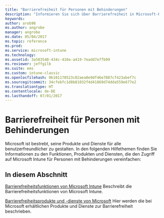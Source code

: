 ```yaml
---
title: "Barrierefreiheit für Personen mit Behinderungen"
description: "Informieren Sie sich über Barrierefreiheit in Microsoft-Produkten."
keywords: 
author: arob98
ms.author: angrobe
manager: angrobe
ms.date: 05/04/2017
ms.topic: reference
ms.prod: 
ms.service: microsoft-intune
ms.technology: 
ms.assetid: 3a503548-434c-410a-a419-7eadd7e7fb99
ms.reviewer: jeffgilb
ms.suite: ems
ms.custom: intune-classic
ms.openlocfilehash: 0b101170523c02aea0e9df46e7887cf423abef7c
ms.sourcegitcommit: 34cfebfc1d8b81032f4d41869d74dda559e677e2
ms.translationtype: HT
ms.contentlocale: de-DE
ms.lasthandoff: 07/01/2017
---
```

# <a name="accessibility-for-people-with-disabilities"></a>Barrierefreiheit für Personen mit Behinderungen
Microsoft ist bestrebt, seine Produkte und Dienste für alle benutzerfreundlicher zu gestalten. In den folgenden Hilfethemen finden Sie Informationen zu den Funktionen, Produkten und Diensten, die den Zugriff auf Microsoft Intune für Personen mit Behinderungen vereinfachen:

## <a name="in-this-section"></a>In diesem Abschnitt
[Barrierefreiheitsfunktionen von Microsoft Intune](accessibility-features-of-microsoft-intune.md) Beschreibt die Barrierefreiheitsfunktionen von Microsoft Intune.

[Barrierefreiheitsprodukte und -dienste von Microsoft](accessibility-products-and-services-from-microsoft.md) Hier werden die bei Microsoft erhältlichen Produkte und Dienste zur Barrierefreiheit beschrieben.

